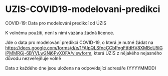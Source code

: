 # UZIS-COVID19-modelovani-predikci
COVID-19: Data pro modelování predikcí od ÚZIS

K volnému použití, není s nimi vázána žádná licence.

Jde o data pro modelování predikcí COVID-19, o která je nutné žádat na https://docs.google.com/forms/d/e/1FAIpQLSfncCCbPngFtfdHV8XMBcU5lGiPMMRGj-6BYVLw2Nj6PvXOFA/viewform, která ÚZIS z nějakého nejasného důvodu nezveřejňuje volně

Data z každého dne jsou uložena na odpovídající adresáře (YYYYMMDD)

